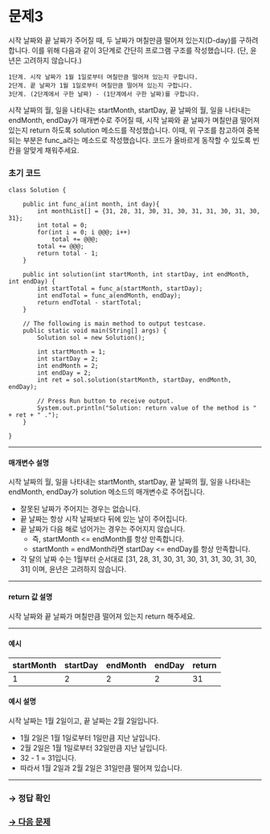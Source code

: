 # 문제3

시작 날짜와 끝 날짜가 주어질 때, 두 날짜가 며칠만큼 떨어져 있는지(D-day)를 구하려 합니다. 이를 위해 다음과 같이 3단계로 간단히 프로그램 구조를 작성했습니다. (단, 윤년은 고려하지 않습니다.)

~~~
1단계. 시작 날짜가 1월 1일로부터 며칠만큼 떨어져 있는지 구합니다.
2단계. 끝 날짜가 1월 1일로부터 며칠만큼 떨어져 있는지 구합니다.
3단계. (2단계에서 구한 날짜) - (1단계에서 구한 날짜)를 구합니다.
~~~

시작 날짜의 월, 일을 나타내는 startMonth, startDay, 끝 날짜의 월, 일을 나타내는 endMonth, endDay가 매개변수로 주어질 때, 시작 날짜와 끝 날짜가 며칠만큼 떨어져 있는지 return 하도록 solution 메소드를 작성했습니다. 이때, 위 구조를 참고하여 중복되는 부분은 func_a라는 메소드로 작성했습니다. 코드가 올바르게 동작할 수 있도록 빈칸을 알맞게 채워주세요.

### 초기 코드

```
class Solution {

    public int func_a(int month, int day){
        int monthList[] = {31, 28, 31, 30, 31, 30, 31, 31, 30, 31, 30, 31};
        int total = 0;
        for(int i = 0; i @@@; i++)
            total += @@@;
        total += @@@;
        return total - 1;
    }
    
    public int solution(int startMonth, int startDay, int endMonth, int endDay) {
        int startTotal = func_a(startMonth, startDay);
        int endTotal = func_a(endMonth, endDay);
        return endTotal - startTotal;
    }

    // The following is main method to output testcase.
    public static void main(String[] args) {
        Solution sol = new Solution();
        
        int startMonth = 1;
        int startDay = 2;
        int endMonth = 2;
        int endDay = 2;
        int ret = sol.solution(startMonth, startDay, endMonth, endDay);
        
        // Press Run button to receive output.
        System.out.println("Solution: return value of the method is " + ret + " .");
    }
    
}
```

---

#### 매개변수 설명
시작 날짜의 월, 일을 나타내는 startMonth, startDay, 끝 날짜의 월, 일을 나타내는 endMonth, endDay가 solution 메소드의 매개변수로 주어집니다.

* 잘못된 날짜가 주어지는 경우는 없습니다.
* 끝 날짜는 항상 시작 날짜보다 뒤에 있는 날이 주어집니다.
* 끝 날짜가 다음 해로 넘어가는 경우는 주어지지 않습니다.
  * 즉, startMonth <= endMonth를 항상 만족합니다.
  * startMonth = endMonth라면 startDay <= endDay를 항상 만족합니다.
* 각 달의 날짜 수는 1월부터 순서대로 [31, 28, 31, 30, 31, 30, 31, 31, 30, 31, 30, 31] 이며, 윤년은 고려하지 않습니다.

---

#### return 값 설명
시작 날짜와 끝 날짜가 며칠만큼 떨어져 있는지 return 해주세요.

---

#### 예시

| startMonth | startDay | endMonth | endDay | return |
|-------------|-----------|-----------|---------|--------|
| 1           | 2         | 2         | 2       | 31     |

#### 예시 설명

시작 날짜는 1월 2일이고, 끝 날짜는 2월 2일입니다.

* 1월 2일은 1월 1일로부터 1일만큼 지난 날입니다.
* 2월 2일은 1월 1일로부터 32일만큼 지난 날입니다.
* 32 - 1 = 31입니다.
* 따라서 1월 2일과 2월 2일은 31일만큼 떨어져 있습니다.

---

### → 정답 확인

### [→ 다음 문제](../no_04/ "COS Pro 2급 Java 1차 4번 문제")
